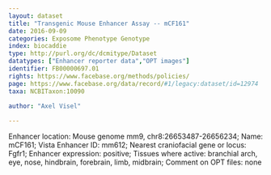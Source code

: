 ```yaml
---
layout: dataset  
title: "Transgenic Mouse Enhancer Assay -- mCF161"  
date: 2016-09-09  
categories: Exposome Phenotype Genotype  
index: biocaddie  
type: http://purl.org/dc/dcmitype/Dataset  
datatypes: ["Enhancer reporter data","OPT images"]  
identifier: FB00000697.01  
rights: https://www.facebase.org/methods/policies/  
page: https://www.facebase.org/data/record/#1/legacy:dataset/id=12974  
taxa: NCBITaxon:10090  
  
author: "Axel Visel"  

---
```

 Enhancer location: Mouse genome mm9, chr8:26653487-26656234; Name: mCF161; Vista Enhancer ID: mm612; Nearest craniofacial gene or locus: Fgfr1; Enhancer expression: positive; Tissues where active: branchial arch, eye, nose, hindbrain, forebrain, limb, midbrain; Comment on OPT files: none   


